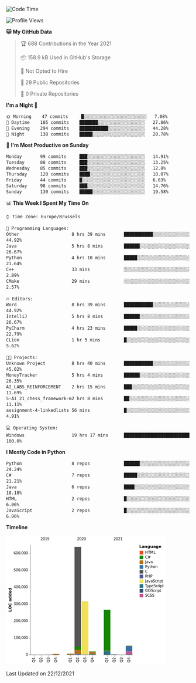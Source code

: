 <!--START_SECTION:waka-->
![Code Time](http://img.shields.io/badge/Code%20Time-78%20hrs%2054%20mins-blue)

![Profile Views](http://img.shields.io/badge/Profile%20Views-1-blue)

**🐱 My GitHub Data** 

> 🏆 688 Contributions in the Year 2021
 > 
> 📦 158.9 kB Used in GitHub's Storage 
 > 
> 🚫 Not Opted to Hire
 > 
> 📜 29 Public Repositories 
 > 
> 🔑 0 Private Repositories  
 > 
**I'm a Night 🦉** 

```text
🌞 Morning    47 commits     █░░░░░░░░░░░░░░░░░░░░░░░░   7.08% 
🌆 Daytime    185 commits    ███████░░░░░░░░░░░░░░░░░░   27.86% 
🌃 Evening    294 commits    ███████████░░░░░░░░░░░░░░   44.28% 
🌙 Night      138 commits    █████░░░░░░░░░░░░░░░░░░░░   20.78%

```
📅 **I'm Most Productive on Sunday** 

```text
Monday       99 commits     ███░░░░░░░░░░░░░░░░░░░░░░   14.91% 
Tuesday      88 commits     ███░░░░░░░░░░░░░░░░░░░░░░   13.25% 
Wednesday    85 commits     ███░░░░░░░░░░░░░░░░░░░░░░   12.8% 
Thursday     120 commits    ████░░░░░░░░░░░░░░░░░░░░░   18.07% 
Friday       44 commits     █░░░░░░░░░░░░░░░░░░░░░░░░   6.63% 
Saturday     98 commits     ███░░░░░░░░░░░░░░░░░░░░░░   14.76% 
Sunday       130 commits    █████░░░░░░░░░░░░░░░░░░░░   19.58%

```


📊 **This Week I Spent My Time On** 

```text
⌚︎ Time Zone: Europe/Brussels

💬 Programming Languages: 
Other                    8 hrs 39 mins       ███████████░░░░░░░░░░░░░░   44.92% 
Java                     5 hrs 8 mins        ██████░░░░░░░░░░░░░░░░░░░   26.67% 
Python                   4 hrs 10 mins       █████░░░░░░░░░░░░░░░░░░░░   21.64% 
C++                      33 mins             ░░░░░░░░░░░░░░░░░░░░░░░░░   2.89% 
CMake                    29 mins             ░░░░░░░░░░░░░░░░░░░░░░░░░   2.57%

🔥 Editors: 
Word                     8 hrs 39 mins       ███████████░░░░░░░░░░░░░░   44.92% 
IntelliJ                 5 hrs 8 mins        ██████░░░░░░░░░░░░░░░░░░░   26.67% 
PyCharm                  4 hrs 23 mins       █████░░░░░░░░░░░░░░░░░░░░   22.79% 
CLion                    1 hr 5 mins         █░░░░░░░░░░░░░░░░░░░░░░░░   5.62%

🐱‍💻 Projects: 
Unknown Project          8 hrs 40 mins       ███████████░░░░░░░░░░░░░░   45.02% 
MoneyTracker             5 hrs 4 mins        ██████░░░░░░░░░░░░░░░░░░░   26.35% 
AI_LABS_REINFORCEMENT    2 hrs 15 mins       ███░░░░░░░░░░░░░░░░░░░░░░   11.69% 
5-AI_21_chess_framework-m2 hrs 8 mins        ██░░░░░░░░░░░░░░░░░░░░░░░   11.11% 
assignment-4-linkedlists 56 mins             █░░░░░░░░░░░░░░░░░░░░░░░░   4.91%

💻 Operating System: 
Windows                  19 hrs 17 mins      █████████████████████████   100.0%

```

**I Mostly Code in Python** 

```text
Python                   8 repos             ██████░░░░░░░░░░░░░░░░░░░   24.24% 
C#                       7 repos             █████░░░░░░░░░░░░░░░░░░░░   21.21% 
Java                     6 repos             ████░░░░░░░░░░░░░░░░░░░░░   18.18% 
HTML                     2 repos             █░░░░░░░░░░░░░░░░░░░░░░░░   6.06% 
JavaScript               2 repos             █░░░░░░░░░░░░░░░░░░░░░░░░   6.06%

```


**Timeline**

![Chart not found](https://raw.githubusercontent.com/Arafa42/Arafa42/main/charts/bar_graph.png) 


 Last Updated on 22/12/2021
<!--END_SECTION:waka-->


<!-- 
[![Hits](https://hits.seeyoufarm.com/api/count/incr/badge.svg?url=https%3A%2F%2Fgithub.com%2FArafa42&count_bg=%23455AF3&title_bg=%23262D3B&icon=github.svg&icon_color=%23588EF7&title=visitors&edge_flat=false)](https://hits.seeyoufarm.com)
 -->
